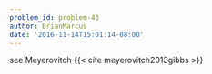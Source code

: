 ```yaml
---
problem_id: problem-43
author: BrianMarcus
date: '2016-11-14T15:01:14-08:00'
---
```

see Meyerovitch {{< cite meyerovitch2013gibbs >}}

